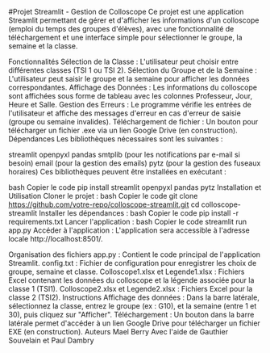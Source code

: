 #Projet Streamlit - Gestion de Colloscope
Ce projet est une application Streamlit permettant de gérer et d'afficher les informations d'un colloscope (emploi du temps des groupes d'élèves), avec une fonctionnalité de téléchargement et une interface simple pour sélectionner le groupe, la semaine et la classe.

Fonctionnalités
Sélection de la Classe : L'utilisateur peut choisir entre différentes classes (TSI 1 ou TSI 2).
Sélection du Groupe et de la Semaine : L'utilisateur peut saisir le groupe et la semaine pour afficher les données correspondantes.
Affichage des Données : Les informations du colloscope sont affichées sous forme de tableau avec les colonnes Professeur, Jour, Heure et Salle.
Gestion des Erreurs : Le programme vérifie les entrées de l'utilisateur et affiche des messages d'erreur en cas d'erreur de saisie (groupe ou semaine invalides).
Téléchargement de fichier : Un bouton pour télécharger un fichier .exe via un lien Google Drive (en construction).
Dépendances
Les bibliothèques nécessaires sont les suivantes :

streamlit
openpyxl
pandas
smtplib (pour les notifications par e-mail si besoin)
email (pour la gestion des emails)
pytz (pour la gestion des fuseaux horaires)
Ces bibliothèques peuvent être installées en exécutant :

bash
Copier le code
pip install streamlit openpyxl pandas pytz
Installation et Utilisation
Cloner le projet :
bash
Copier le code
git clone https://github.com/votre-repo/colloscope-streamlit.git
cd colloscope-streamlit
Installer les dépendances :
bash
Copier le code
pip install -r requirements.txt
Lancer l'application :
bash
Copier le code
streamlit run app.py
Accéder à l'application :
L'application sera accessible à l'adresse locale http://localhost:8501/.

Organisation des fichiers
app.py : Contient le code principal de l'application Streamlit.
config.txt : Fichier de configuration pour enregistrer les choix de groupe, semaine et classe.
Colloscope1.xlsx et Legende1.xlsx : Fichiers Excel contenant les données du colloscope et la légende associée pour la classe 1 (TSI1).
Colloscope2.xlsx et Legende2.xlsx : Fichiers Excel pour la classe 2 (TSI2).
Instructions
Affichage des données : Dans la barre latérale, sélectionnez la classe, entrez le groupe (ex : G10), et la semaine (entre 1 et 30), puis cliquez sur "Afficher".
Téléchargement : Un bouton dans la barre latérale permet d'accéder à un lien Google Drive pour télécharger un fichier EXE (en construction).
Auteurs
Mael Berry
Avec l'aide de Gauthier Souvelain et Paul Dambry
